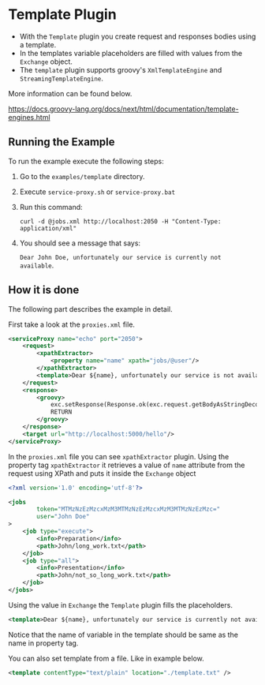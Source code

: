 # Template Plugin

* With the `Template` plugin you create request and responses bodies using a template.
* In the templates variable placeholders are filled with values from the `Exchange` object.
* The `template` plugin supports groovy's `XmlTemplateEngine` and `StreamingTemplateEngine`. 

More information can be found below.

https://docs.groovy-lang.org/docs/next/html/documentation/template-engines.html


## Running the Example

To run the example execute the following steps:

1. Go to the `examples/template` directory.

2. Execute `service-proxy.sh` or `service-proxy.bat`

3. Run this command: 

   `curl -d @jobs.xml http://localhost:2050 -H "Content-Type: application/xml"`

4. You should see a message that says:

   `Dear John Doe, unfortunately our service is currently not available`.


## How it is done

The following part describes the example in detail.  

First take a look at the `proxies.xml` file.

```xml
<serviceProxy name="echo" port="2050">
    <request>
        <xpathExtractor>
            <property name="name" xpath="jobs/@user"/>
        </xpathExtractor>
        <template>Dear ${name}, unfortunately our service is not available at the moment.</template>
    </request>
    <response>
        <groovy>
            exc.setResponse(Response.ok(exc.request.getBodyAsStringDecoded()).build())
            RETURN
        </groovy>
    </response>
    <target url="http://localhost:5000/hello"/>
</serviceProxy>
```
In the `proxies.xml` file you can see `xpathExtractor` plugin. Using the property tag `xpathExtractor` it retrieves a value of `name` attribute from the request using XPath and puts it inside the `Exchange` object

```xml
<?xml version='1.0' encoding='utf-8'?>

<jobs
        token="MTMzNzEzMzcxMzM3MTMzNzEzMzcxMzM3MTMzNzEzMzc="
        user="John Doe"
>
    <job type="execute">
        <info>Preparation</info>
        <path>John/long_work.txt</path>
    </job>
    <job type="all">
        <info>Presentation</info>
        <path>John/not_so_long_work.txt</path>
    </job>
</jobs>
```
Using the value in `Exchange` the `Template` plugin fills the placeholders.
```xml
<template>Dear ${name}, unfortunately our service is currently not available.</template>
```
Notice that the name of variable in the template should be same as the name in property tag.

You can also set template from a file. Like in example below.

```xml
<template contentType="text/plain" location="./template.txt" />
```
